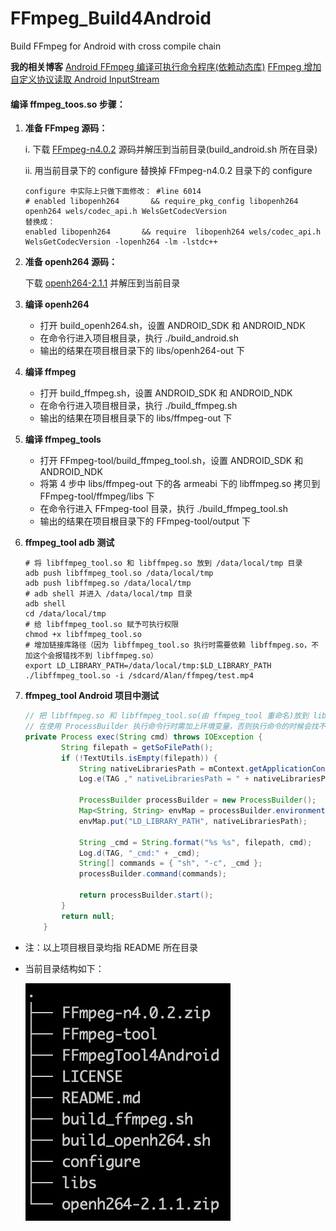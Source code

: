 # FFmpeg_Build4Android
Build FFmpeg for Android with cross compile chain

**我的相关博客**
[Android FFmpeg 编译可执行命令程序(依赖动态库)](https://blog.csdn.net/u011520181/article/details/107357250)
[FFmpeg 增加自定义协议读取 Android InputStream](https://blog.csdn.net/u011520181/article/details/113546508)

#### 编译 ffmpeg_toos.so 步骤：

1. **准备 FFmpeg 源码：**

   i. 下载 [FFmpeg-n4.0.2](https://github.com/FFmpeg/FFmpeg/releases/tag/n4.0.2) 源码并解压到当前目录(build_android.sh 所在目录)

   ii. 用当前目录下的 configure 替换掉  FFmpeg-n4.0.2 目录下的 configure

   ```shell
   configure 中实际上只做下面修改： #line 6014
   # enabled libopenh264       && require_pkg_config libopenh264 openh264 wels/codec_api.h WelsGetCodecVersion
   替换成：
   enabled libopenh264       && require  libopenh264 wels/codec_api.h WelsGetCodecVersion -lopenh264 -lm -lstdc++
   ```

2. **准备 openh264 源码：**

   下载 [openh264-2.1.1](https://github.com/cisco/openh264/releases/tag/v2.1.1) 并解压到当前目录

3. **编译 openh264**

   - 打开 build_openh264.sh，设置 ANDROID_SDK 和 ANDROID_NDK
   - 在命令行进入项目根目录，执行 ./build_android.sh
   - 输出的结果在项目根目录下的 libs/openh264-out 下

4. **编译 ffmpeg**

   - 打开 build_ffmpeg.sh，设置 ANDROID_SDK 和 ANDROID_NDK
   - 在命令行进入项目根目录，执行 ./build_ffmpeg.sh
   - 输出的结果在项目根目录下的  libs/ffmpeg-out 下

5. **编译 ffmpeg_tools**

   - 打开 FFmpeg-tool/build_ffmpeg_tool.sh，设置 ANDROID_SDK 和 ANDROID_NDK
   - 将第 4 步中 libs/ffmpeg-out 下的各 armeabi 下的 libffmpeg.so 拷贝到 FFmpeg-tool/ffmpeg/libs 下
   - 在命令行进入 FFmpeg-tool 目录，执行 ./build_ffmpeg_tool.sh
   - 输出的结果在项目根目录下的   FFmpeg-tool/output 下

6. **ffmpeg_tool  adb 测试**

   ```shell
   # 将 libffmpeg_tool.so 和 libffmpeg.so 放到 /data/local/tmp 目录
   adb push libffmpeg_tool.so /data/local/tmp
   adb push libffmpeg.so /data/local/tmp
   # adb shell 并进入 /data/local/tmp 目录
   adb shell
   cd /data/local/tmp
   # 给 libffmpeg_tool.so 赋予可执行权限
   chmod +x libffmpeg_tool.so
   # 增加链接库路径（因为 libffmpeg_tool.so 执行时需要依赖 libffmpeg.so，不加这个会报错找不到 libffmpeg.so）
   export LD_LIBRARY_PATH=/data/local/tmp:$LD_LIBRARY_PATH
   ./libffmpeg_tool.so -i /sdcard/Alan/ffmpeg/test.mp4
   ```

7. **ffmpeg_tool Android 项目中测试**

   ```java
   // 把 libffmpeg.so 和 libffmpeg_tool.so(由 ffmpeg_tool 重命名)放到 libs 目录下打包到 APK
   // 在使用 ProcessBuilder 执行命令行时需加上环境变量，否则执行命令的时候会找不到 libffmpeg.so：
   private Process exec(String cmd) throws IOException {
           String filepath = getSoFilePath();
           if (!TextUtils.isEmpty(filepath)) {
               String nativeLibrariesPath = mContext.getApplicationContext().getApplicationInfo().nativeLibraryDir;
               Log.e(TAG ," nativeLibrariesPath = " + nativeLibrariesPath);

               ProcessBuilder processBuilder = new ProcessBuilder();
               Map<String, String> envMap = processBuilder.environment();
               envMap.put("LD_LIBRARY_PATH", nativeLibrariesPath);

               String _cmd = String.format("%s %s", filepath, cmd);
               Log.d(TAG, "_cmd:" + _cmd);
               String[] commands = { "sh", "-c", _cmd };
               processBuilder.command(commands);

               return processBuilder.start();
           }
           return null;
       }
   ```

- 注：以上项目根目录均指 README 所在目录

- 当前目录结构如下：

  ![目录结构](./Screenshots/001.png)

